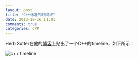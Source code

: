 ```yaml
---
layout: post
title: "C++标准的时间线"
date: 2013-10-16 11:01
comments: true
categories: CPP
---
```



Herb Sutter在他的[博客](http://herbsutter.com/2013/10/03/trip-report-fall-iso-c-standards-meeting/)上贴出了一个C++的timeline，如下所示：

![c++ timeline](http://isocpp.org/files/img/wg21-timeline.png)